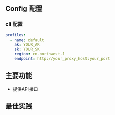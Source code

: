## Config 配置
### cli 配置
```yaml
profiles:
  - name: default
    ak: YOUR_AK
    sk: YOUR_SK
    region: cn-northwest-1
    endpoint: http://your_proxy_host:your_port
```
## 主要功能
- 提供API接口
## 最佳实践
